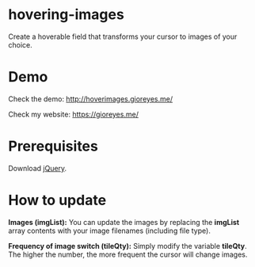 # hovering-images
Create a hoverable field that transforms your cursor to images of your choice.

# Demo
Check the demo: http://hoverimages.gioreyes.me/

Check my website: https://gioreyes.me/

# Prerequisites
Download [jQuery](https://jquery.com/download/).

# How to update
**Images (imgList):** You can update the images by replacing the **imgList** array contents with your image filenames (including file type).

**Frequency of image switch (tileQty):** Simply modify the variable **tileQty**. The higher the number, the more frequent the cursor will change images. 
